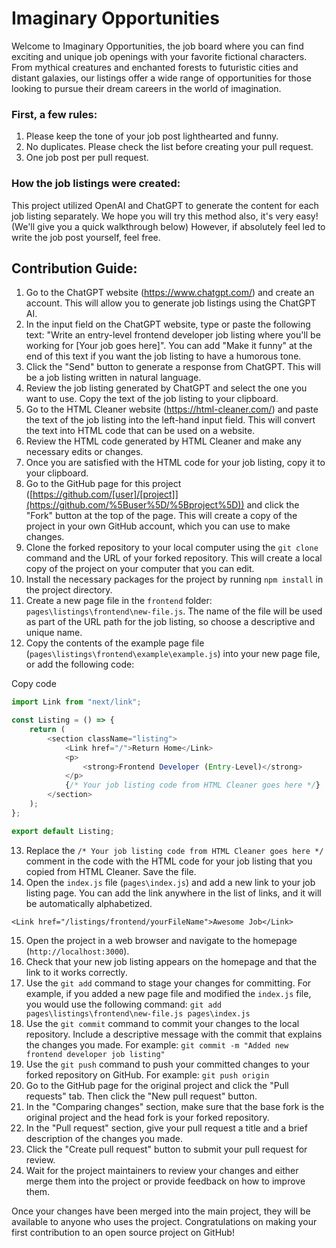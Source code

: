 # Imaginary Opportunities

Welcome to Imaginary Opportunities, the job board where you can find exciting and unique job openings with your favorite fictional characters. From mythical creatures and enchanted forests to futuristic cities and distant galaxies, our listings offer a wide range of opportunities for those looking to pursue their dream careers in the world of imagination.

### First, a few rules:

1. Please keep the tone of your job post lighthearted and funny.
2. No duplicates. Please check the list before creating your pull request.
3. One job post per pull request.

### How the job listings were created:

This project utilized OpenAI and ChatGPT to generate the content for each job listing separately. We hope you will try this method also, it's very easy! (We'll give you a quick walkthrough below) However, if absolutely feel led to write the job post yourself, feel free.

## Contribution Guide:

1.  Go to the ChatGPT website (<https://www.chatgpt.com/>) and create an account. This will allow you to generate job listings using the ChatGPT AI.
2.  In the input field on the ChatGPT website, type or paste the following text: "Write an entry-level frontend developer job listing where you'll be working for [Your job goes here]". You can add "Make it funny" at the end of this text if you want the job listing to have a humorous tone.
3.  Click the "Send" button to generate a response from ChatGPT. This will be a job listing written in natural language.
4.  Review the job listing generated by ChatGPT and select the one you want to use. Copy the text of the job listing to your clipboard.
5.  Go to the HTML Cleaner website (<https://html-cleaner.com/>) and paste the text of the job listing into the left-hand input field. This will convert the text into HTML code that can be used on a website.
6.  Review the HTML code generated by HTML Cleaner and make any necessary edits or changes.
7.  Once you are satisfied with the HTML code for your job listing, copy it to your clipboard.
8.  Go to the GitHub page for this project ([https://github.com/[user]/[project]](https://github.com/%5Buser%5D/%5Bproject%5D)) and click the "Fork" button at the top of the page. This will create a copy of the project in your own GitHub account, which you can use to make changes.
9.  Clone the forked repository to your local computer using the `git clone` command and the URL of your forked repository. This will create a local copy of the project on your computer that you can edit.
10. Install the necessary packages for the project by running `npm install` in the project directory.
11. Create a new page file in the `frontend` folder: `pages\listings\frontend\new-file.js`. The name of the file will be used as part of the URL path for the job listing, so choose a descriptive and unique name.
12. Copy the contents of the example page file (`pages\listings\frontend\example\example.js`) into your new page file, or add the following code:

Copy code

```js
import Link from "next/link";

const Listing = () => {
	return (
		<section className="listing">
			<Link href="/">Return Home</Link>
			<p>
				<strong>Frontend Developer (Entry-Level)</strong>
			</p>
			{/* Your job listing code from HTML Cleaner goes here */}
		</section>
	);
};

export default Listing;
```

13. Replace the `/* Your job listing code from HTML Cleaner goes here */` comment in the code with the HTML code for your job listing that you copied from HTML Cleaner. Save the file.
14. Open the `index.js` file (`pages\index.js`) and add a new link to your job listing page. You can add the link anywhere in the list of links, and it will be automatically alphabetized.

`<Link href="/listings/frontend/yourFileName">Awesome Job</Link>`

15. Open the project in a web browser and navigate to the homepage (`http://localhost:3000`).
16. Check that your new job listing appears on the homepage and that the link to it works correctly.
17. Use the `git add` command to stage your changes for committing. For example, if you added a new page file and modified the `index.js` file, you would use the following command: `git add pages\listings\frontend\new-file.js pages\index.js`
18. Use the `git commit` command to commit your changes to the local repository. Include a descriptive message with the commit that explains the changes you made. For example: `git commit -m "Added new frontend developer job listing"`
19. Use the `git push` command to push your committed changes to your forked repository on GitHub. For example: `git push origin`
20. Go to the GitHub page for the original project and click the "Pull requests" tab. Then click the "New pull request" button.
21. In the "Comparing changes" section, make sure that the base fork is the original project and the head fork is your forked repository.
22. In the "Pull request" section, give your pull request a title and a brief description of the changes you made.
23. Click the "Create pull request" button to submit your pull request for review.
24. Wait for the project maintainers to review your changes and either merge them into the project or provide feedback on how to improve them.

Once your changes have been merged into the main project, they will be available to anyone who uses the project. Congratulations on making your first contribution to an open source project on GitHub!
